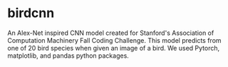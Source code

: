 # birdcnn
An Alex-Net inspired CNN model created for Stanford's Association of Computation Machinery Fall Coding Challenge. This model predicts from one of 20 bird species when given an image of a bird. We used Pytorch, matplotlib, and pandas python packages.
